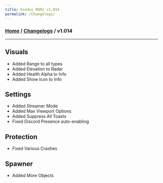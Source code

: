 ```yaml
---
title: Exodus RDR2 v1.014
permalink: /Changelogs/
---
```

### [Home](../../index.md) / [Changelogs](../Changelogs.md) / v1.014
---
## Visuals
- Added Range to all types
- Added Elevation to Radar
- Added Health Alpha to Info
- Added Show Icon to Info

## Settings
- Added Streamer Mode
- Added Max Viewport Options
- Added Suppress All Toasts
- Fixed Discord Presence auto-enabling

## Protection
- Fixed Various Crashes

## Spawner
- Added More Objects
